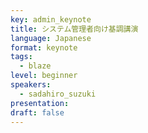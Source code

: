 ```yaml
---
key: admin_keynote
title: システム管理者向け基調講演
language: Japanese
format: keynote
tags:
  - blaze
level: beginner
speakers:
  - sadahiro_suzuki
presentation: 
draft: false
---
```

